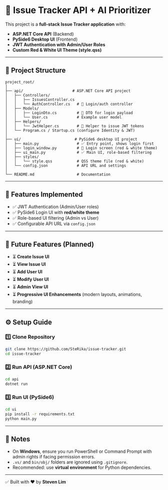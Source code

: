 # 📌 Issue Tracker API + AI Prioritizer

This project is a **full-stack Issue Tracker application** with:
- **ASP.NET Core API** (Backend)
- **PySide6 Desktop UI** (Frontend)
- **JWT Authentication with Admin/User Roles**
- **Custom Red & White UI Theme (style.qss)**

---

## 📂 Project Structure
```
project_root/
│
├── api/                      # ASP.NET Core API project
│   ├── Controllers/
│   │   ├── IssuesController.cs
│   │   └── AuthController.cs   # 🔑 Login/auth controller
│   ├── Models/
│   │   ├── LoginDto.cs         # 🔑 DTO for login payload
│   │   └── User.cs             # Example user model
│   ├── Helpers/
│   │   └── JwtHelper.cs        # 🔑 Helper to issue JWT tokens
│   └── Program.cs / Startup.cs (configure Identity & JWT)
│
├── ui/                        # PySide6 desktop UI project
│   ├── main.py                 # ✅ Entry point, shows login first
│   ├── login_window.py         # 🔑 Login screen (red & white theme)
│   ├── ui_main.py              # ✅ Main UI, role-based filtering
│   ├── styles/
│   │   └── style.qss           # QSS theme file (red & white)
│   └── config.json             # API URL and settings
│
└── README.md                   # Documentation
```

---

## 🚀 Features Implemented
- ✅ JWT Authentication (Admin/User roles)
- ✅ PySide6 Login UI with **red/white theme**
- ✅ Role-based UI filtering (Admin vs User)
- ✅ Configurable API URL via `config.json`

---

## 🔮 Future Features (Planned)
- ⏳ **Create Issue UI**
- ⏳ **View Issue UI**
- ⏳ **Add User UI**
- ⏳ **Modify User UI**
- ⏳ **Admin View UI**
- ⏳ **Progressive UI Enhancements** (modern layouts, animations, branding)

---

## ⚙️ Setup Guide

### 1️⃣ Clone Repository
```bash
git clone https://github.com/SteRika/issue-tracker.git
cd issue-tracker
```

### 2️⃣ Run API (ASP.NET Core)
```bash
cd api
dotnet run
```

### 3️⃣ Run UI (PySide6)
```bash
cd ui
pip install -r requirements.txt
python main.py
```

---

## 📝 Notes
- On **Windows**, ensure you run PowerShell or Command Prompt with admin rights if facing permission errors.
- `.vs/` and `bin/obj/` folders are ignored using `.gitignore`.
- Recommended: use **virtual environment** for Python dependencies.

---

✅ Built with ❤️ by **Steven Lim**

